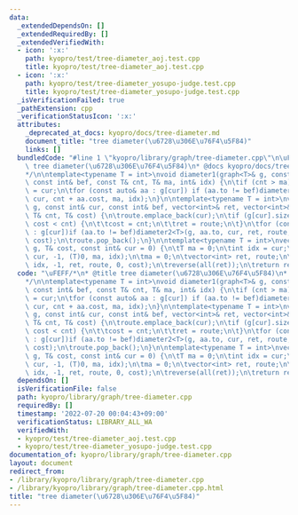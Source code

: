 ```yaml
---
data:
  _extendedDependsOn: []
  _extendedRequiredBy: []
  _extendedVerifiedWith:
  - icon: ':x:'
    path: kyopro/test/tree-diameter_aoj.test.cpp
    title: kyopro/test/tree-diameter_aoj.test.cpp
  - icon: ':x:'
    path: kyopro/test/tree-diameter_yosupo-judge.test.cpp
    title: kyopro/test/tree-diameter_yosupo-judge.test.cpp
  _isVerificationFailed: true
  _pathExtension: cpp
  _verificationStatusIcon: ':x:'
  attributes:
    _deprecated_at_docs: kyopro/docs/tree-diameter.md
    document_title: "tree diameter(\u6728\u306E\u76F4\u5F84)"
    links: []
  bundledCode: "#line 1 \"kyopro/library/graph/tree-diameter.cpp\"\n\uFEFF/*\n* @title\
    \ tree diameter(\u6728\u306E\u76F4\u5F84)\n* @docs kyopro/docs/tree-diameter.md\n\
    */\n\ntemplate<typename T = int>\nvoid diameter1(graph<T>& g, const int& cur,\
    \ const int& bef, const T& cnt, T& ma, int& idx) {\n\tif (cnt > ma)ma = cnt, idx\
    \ = cur;\n\tfor (const auto& aa : g[cur]) if (aa.to != bef)diameter1<T>(g, aa.to,\
    \ cur, cnt + aa.cost, ma, idx);\n}\n\ntemplate<typename T = int>\nvoid diameter2(graph<T>&\
    \ g, const int& cur, const int& bef, vector<int>& ret, vector<int>& route, const\
    \ T& cnt, T& cost) {\n\troute.emplace_back(cur);\n\tif (g[cur].size() == 1 and\
    \ cost < cnt) {\n\t\tcost = cnt;\n\t\tret = route;\n\t}\n\tfor (const auto& aa\
    \ : g[cur])if (aa.to != bef)diameter2<T>(g, aa.to, cur, ret, route, cnt + aa.cost,\
    \ cost);\n\troute.pop_back();\n}\n\ntemplate<typename T = int>\nvector<int> diameter(graph<T>&\
    \ g, T& cost, const int& cur = 0) {\n\tT ma = 0;\n\tint idx = cur;\n\tdiameter1<T>(g,\
    \ cur, -1, (T)0, ma, idx);\n\tma = 0;\n\tvector<int> ret, route;\n\tdiameter2<T>(g,\
    \ idx, -1, ret, route, 0, cost);\n\treverse(all(ret));\n\treturn ret;\n}\n"
  code: "\uFEFF/*\n* @title tree diameter(\u6728\u306E\u76F4\u5F84)\n* @docs kyopro/docs/tree-diameter.md\n\
    */\n\ntemplate<typename T = int>\nvoid diameter1(graph<T>& g, const int& cur,\
    \ const int& bef, const T& cnt, T& ma, int& idx) {\n\tif (cnt > ma)ma = cnt, idx\
    \ = cur;\n\tfor (const auto& aa : g[cur]) if (aa.to != bef)diameter1<T>(g, aa.to,\
    \ cur, cnt + aa.cost, ma, idx);\n}\n\ntemplate<typename T = int>\nvoid diameter2(graph<T>&\
    \ g, const int& cur, const int& bef, vector<int>& ret, vector<int>& route, const\
    \ T& cnt, T& cost) {\n\troute.emplace_back(cur);\n\tif (g[cur].size() == 1 and\
    \ cost < cnt) {\n\t\tcost = cnt;\n\t\tret = route;\n\t}\n\tfor (const auto& aa\
    \ : g[cur])if (aa.to != bef)diameter2<T>(g, aa.to, cur, ret, route, cnt + aa.cost,\
    \ cost);\n\troute.pop_back();\n}\n\ntemplate<typename T = int>\nvector<int> diameter(graph<T>&\
    \ g, T& cost, const int& cur = 0) {\n\tT ma = 0;\n\tint idx = cur;\n\tdiameter1<T>(g,\
    \ cur, -1, (T)0, ma, idx);\n\tma = 0;\n\tvector<int> ret, route;\n\tdiameter2<T>(g,\
    \ idx, -1, ret, route, 0, cost);\n\treverse(all(ret));\n\treturn ret;\n}"
  dependsOn: []
  isVerificationFile: false
  path: kyopro/library/graph/tree-diameter.cpp
  requiredBy: []
  timestamp: '2022-07-20 00:04:43+09:00'
  verificationStatus: LIBRARY_ALL_WA
  verifiedWith:
  - kyopro/test/tree-diameter_aoj.test.cpp
  - kyopro/test/tree-diameter_yosupo-judge.test.cpp
documentation_of: kyopro/library/graph/tree-diameter.cpp
layout: document
redirect_from:
- /library/kyopro/library/graph/tree-diameter.cpp
- /library/kyopro/library/graph/tree-diameter.cpp.html
title: "tree diameter(\u6728\u306E\u76F4\u5F84)"
---
```

﻿